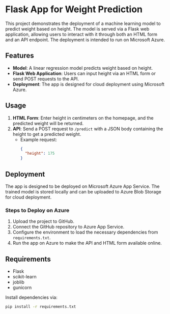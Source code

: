 # Flask App for Weight Prediction

This project demonstrates the deployment of a machine learning model to predict weight based on height. The model is served via a Flask web application, allowing users to interact with it through both an HTML form and an API endpoint. The deployment is intended to run on Microsoft Azure.

## Features

- **Model**: A linear regression model predicts weight based on height.
- **Flask Web Application**: Users can input height via an HTML form or send POST requests to the API.
- **Deployment**: The app is designed for cloud deployment using Microsoft Azure.

## Usage

1. **HTML Form**: Enter height in centimeters on the homepage, and the predicted weight will be returned.
2. **API**: Send a POST request to `/predict` with a JSON body containing the height to get a predicted weight.
   - Example request:
     ```json
     {
       "height": 175
     }
     ```

## Deployment

The app is designed to be deployed on Microsoft Azure App Service. The trained model is stored locally and can be uploaded to Azure Blob Storage for cloud deployment.

### Steps to Deploy on Azure

1. Upload the project to GitHub.
2. Connect the GitHub repository to Azure App Service.
3. Configure the environment to load the necessary dependencies from `requirements.txt`.
4. Run the app on Azure to make the API and HTML form available online.

## Requirements

- Flask
- scikit-learn
- joblib
- gunicorn

Install dependencies via:

```bash
pip install -r requirements.txt
